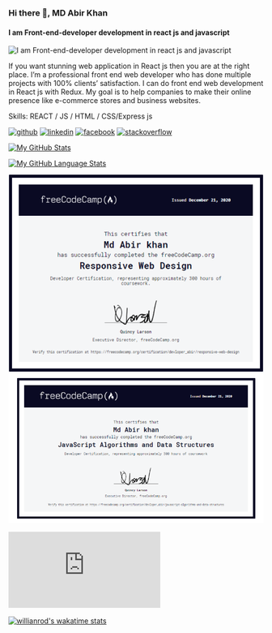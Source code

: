 


### Hi there 👋, MD Abir Khan
#### I am Front-end-developer development in react js and javascript
![I am Front-end-developer development in react js and javascript](https://cdn.filestackcontent.com/G33P8iuoRuinYep5O6dt)

If you want stunning web application in React js then you are at the right place. I’m a professional front end web developer who has done multiple projects with 100% clients’ satisfaction. I can do front end web development in React js with Redux. My goal is to help companies to make their online presence like e-commerce stores and business websites.

Skills:  REACT / JS / HTML / CSS/Express js



[<img src='https://cdn.jsdelivr.net/npm/simple-icons@3.0.1/icons/github.svg' alt='github' height='40'>](https://github.com/https://github.com/Developer-Abir01)  [<img src='https://cdn.jsdelivr.net/npm/simple-icons@3.0.1/icons/linkedin.svg' alt='linkedin' height='40'>](https://www.linkedin.com/in/https://www.linkedin.com/in/md-abir-khan-a09ab41b5//)  [<img src='https://cdn.jsdelivr.net/npm/simple-icons@3.0.1/icons/facebook.svg' alt='facebook' height='40'>](https://www.facebook.com/https://www.facebook.com/profile.php?id=100015328387278)  [<img src='https://cdn.jsdelivr.net/npm/simple-icons@3.0.1/icons/stackoverflow.svg' alt='stackoverflow' height='40'>](https://stackoverflow.com/users/https://stackoverflow.com/users/14390310/md-abir-khan)  


[![My GitHub Stats](https://github-readme-stats.vercel.app/api/?username=Developer-Abir01&count_private=true&theme=tokyonight&showicons=true)]()


[![My GitHub Language Stats](https://github-readme-stats.vercel.app/api/top-langs/?username=Developer-Abir01&langs_count=5&theme=tokyonight)]()


![freeCodeCamp](https://github.com/Developer-Abir01/Developer-Abir01/blob/main/Abir%20khan%20eeee.PNG)
![freeCodeCamp](https://github.com/Developer-Abir01/Developer-Abir01/blob/main/javaScripet.PNG)



![Resume](https://github.com/Developer-Abir01/Developer-Abir01/blob/main/front-end-developer-abir-khan.pdf)

[![willianrod's wakatime stats](https://github-readme-stats.vercel.app/api/wakatime?username=Developer-Abir01)](https://github.com/anuraghazra/github-readme-stats)


